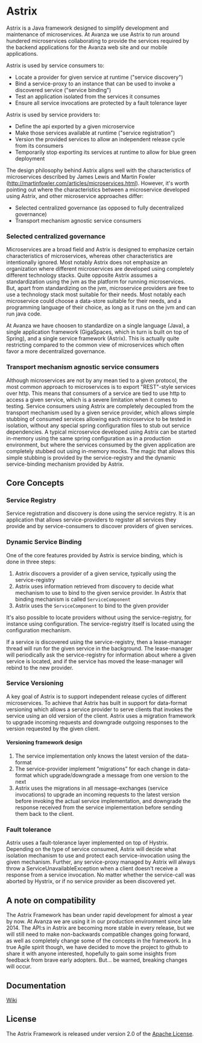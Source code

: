 # Astrix
Astrix is a Java framework designed to simplify development and maintenance of microservices. At Avanza we use Astrix to run around hundered microservices collaborating to provide the services required by the backend applications for the Avanza web site and our mobile applications.

Astrix is used by service consumers to:
* Locate a provider for given service at runtime ("service discovery")
* Bind a service-proxy to an instance that can be used to invoke a discovered service ("service binding")
* Test an application isolated from the services it consumes
* Ensure all service invocations are protected by a fault tolerance layer

Astrix is used by service providers to:
* Define the api exported by a given microservice
* Make those services available at runtime ("service registration") 
* Version the provided services to allow an independent release cycle from its consumers
* Temporarily stop exporting its services at runtime to allow for blue green deployment 

The design philosophy behind Astrix aligns well with the characteristics of microservices described by James Lewis and Martin Fowler (http://martinfowler.com/articles/microservices.html). However, it's worth pointing out where the characteristics between a microservice developed using Astrix, and other microservice approaches differ:

* Selected centralized governance (as opposed to fully decentralized governance)
* Transport mechanism agnostic service consumers

### Selected centralized governance
Microservices are a broad field and Astrix is designed to emphasize certain characteristics of microservices, whereas other characteristics are intentionally ignored. Most notably Astrix does not emphasize an organization where different microservices are developed using completely different technology stacks. Quite opposite Astrix assumes a standardization using the jvm as the platform for running microservices. But, apart from standardizing on the jvm, microservice providers are free to use a technology stack most suitable for their needs. Most notably each microservice could choose a data-store suitable for their needs, and a programming language of their choice, as long as it runs on the jvm and can run java code.

At Avanza we have choosen to standardize on a single language (Java), a single application framework (GigaSpaces, which in turn is built on top of Spring), and a single service framework (Astrix). This is actually quite restricting compared to the common view of microservices which often favor a more decentralized governance.

### Transport mechanism agnostic service consumers
Although microservices are not by any mean tied to a given protocol, the most common approach to microservices is to export "REST"-style services over http. This means that consumers of a service are tied to use http to access a given service, which is a severe limitation when it comes to testing. Service consumers using Astrix are completely decoupled from the transport mechanism used by a given service provider, which allows simple stubbing of consumed services allowing each microservice to be tested in isolation, without any special spring configuration files to stub out service dependencies. A typical microservice developed using Astrix can be started in-memory using the same spring configuration as in a production environment, but where the services consumed by the given application are completely stubbed out using in-memory mocks. The magic that allows this simple stubbing is provided by the service-registry and the dynamic service-binding mechanism provided by Astrix.

## Core Concepts

### Service Registry
Service registration and discovery is done using the service registry. It is an application that allows service-providers to register all services they provide and by service-consumers to discover providers of given services.

### Dynamic Service Binding
One of the core features provided by Astrix is service binding, which is done in three steps:

1. Astrix discovers a provider of a given service, typically using the service-registry
2. Astrix uses information retrieved from discovery to decide what mechanism to use to bind to the given service provider. In Astrix that binding mechanism is called `ServiceComponent`
3. Astrix uses the `ServiceComponent` to bind to the given provider

It's also possible to locate providers without using the service-registry, for instance using configuration. The service-registry itself is located using the configuration mechanism.

If a service is discovered using the service-registry, then a lease-manager thread will run for the given service in the background. The lease-manager will periodically ask the service-registry for information about where a given service is located, and if the service has moved the lease-manager will rebind to the new provider.

### Service Versioning
A key goal of Astrix is to support independent release cycles of different microservices. To achieve that Astrix has built in support for data-format versioning which allows a service provider to serve clients that invokes the service using an old version of the client. Astrix uses a migration framework to upgrade incoming requests and downgrade outgoing responses to the version requested by the given client. 

#### Versioning framework design
1. The service implementation only knows the latest version of the data-format
2. The service-provider implement ”migrations” for each change in data-format which upgrade/downgrade a message from one version to the next
3. Astrix uses the migrations in all message-exchanges (service invocations) to upgrade an incoming requests to the latest version before invoking the actual service implementation, and downgrade the response received from the service implementation before sending them back to the client.

### Fault tolerance
Astrix uses a fault-tolerance layer implemented on top of Hystrix. Depending on the type of service consumed, Astrix will decide what isolation mechanism to use and protect each service-invocation using the given mechanism. Further, any service-proxy managed by Astrix will always throw a ServiceUnavailableException when a client doesn't receive a response from a service invocation. No matter whether the service-call was aborted by Hystrix, or if no service provider as been discovered yet.

## A note on compatibility
The Astrix Framework has bean under rapid development for almost a year by now. At Avanza we are using it in our production environment since late 2014. The API:s in Astrix are becoming more stable in every release, but we will still need to make non-backwards compatible changes going forward, as well as completely change some of the concepts in the framework. In a true Agile spirit though, we have decided to move the project to github to share it with anyone interested, hopefully to gain some insights from feedback from brave early adopters. But… be warned, breaking changes will occur.

## Documentation
[Wiki](https://github.com/AvanzaBank/astrix/wiki)

## License
The Astrix Framework is released under version 2.0 of the [Apache License](http://www.apache.org/licenses/LICENSE-2.0).
